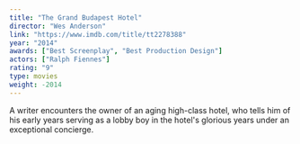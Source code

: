 ```yaml
---
title: "The Grand Budapest Hotel"
director: "Wes Anderson"
link: "https://www.imdb.com/title/tt2278388"
year: "2014"
awards: ["Best Screenplay", "Best Production Design"]
actors: ["Ralph Fiennes"]
rating: "9"
type: movies
weight: -2014
---
```

A writer encounters the owner of an aging high-class hotel, who tells him of his early years serving as a lobby boy in the hotel's glorious years under an exceptional concierge. 